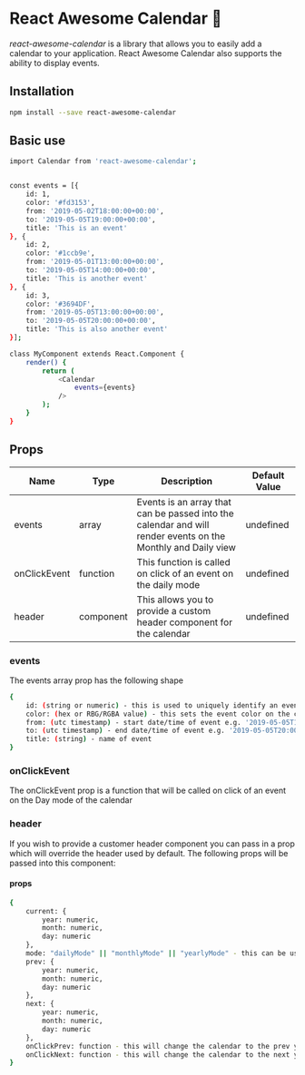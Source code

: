# React Awesome Calendar 📅
*react-awesome-calendar* is a library that allows you to easily add a calendar to your application. React Awesome Calendar also supports the ability to display events.

## Installation
```bash
npm install --save react-awesome-calendar
```

## Basic use
```bash
import Calendar from 'react-awesome-calendar';


const events = [{
    id: 1,
    color: '#fd3153',
    from: '2019-05-02T18:00:00+00:00',
    to: '2019-05-05T19:00:00+00:00',
    title: 'This is an event'
}, {
    id: 2,
    color: '#1ccb9e',
    from: '2019-05-01T13:00:00+00:00',
    to: '2019-05-05T14:00:00+00:00',
    title: 'This is another event'
}, {
    id: 3,
    color: '#3694DF',
    from: '2019-05-05T13:00:00+00:00',
    to: '2019-05-05T20:00:00+00:00',
    title: 'This is also another event'
}];

class MyComponent extends React.Component {
    render() {
        return (
            <Calendar
                events={events}
            />
        );
    }
}

```

## Props
|Name                   |Type         |Description         |Default Value       |
|-----------------------|-------------|--------------------|--------------------|
|events                 |array        |Events is an array that can be passed into the calendar and will render events on the Monthly and Daily view|undefined           |
|onClickEvent           |function     |This function is called on click of an event on the daily mode     |undefined           |
|header           |component     |This allows you to provide a custom header component for the calendar     |undefined           |

### events

The events array prop has the following shape
```bash
{
    id: (string or numeric) - this is used to uniquely identify an event,
    color: (hex or RBG/RGBA value) - this sets the event color on the calendar,
    from: (utc timestamp) - start date/time of event e.g. '2019-05-05T13:00:00+00:00',
    to: (utc timestamp) - end date/time of event e.g. '2019-05-05T20:00:00+00:00',
    title: (string) - name of event
}
```

### onClickEvent

The onClickEvent prop is a function that will be called on click of an event on the Day mode of the calendar

### header
If you wish to provide a customer header component you can pass in a prop which will override the header used by default. The following props will be passed into this component:
#### props

```bash
{
    current: {
        year: numeric,
        month: numeric,
        day: numeric
    },
    mode: "dailyMode" || "monthlyMode" || "yearlyMode" - this can be used to determine what the current mode of the calender is. This way you can choose whether to show a year, month or day depending on the mode,
    prev: {
        year: numeric,
        month: numeric,
        day: numeric
    },
    next: {
        year: numeric,
        month: numeric,
        day: numeric
    },
    onClickPrev: function - this will change the calendar to the prev year, month, day depending on the mode
    onClickNext: function - this will change the calendar to the next year, month, day depending on the mode
}
```